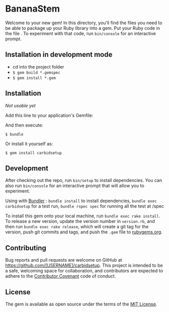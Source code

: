 # BananaStem 

Welcome to your new gem! In this directory, you'll find the files you need to be able to package up your Ruby library into a gem. Put your Ruby code in the file . To experiment with that code, run `bin/console` for an interactive prompt.


## Installation in development mode

 - cd into the project folder
 - `$ gem build *.gemspec`
 - `$ gem install *.gem`

## Installation
*Not usable yet*

Add this line to your application's Gemfile:

And then execute:

    $ bundle

Or install it yourself as:

    $ gem install carbidsetup


## Development

After checking out the repo, run `bin/setup` to install dependencies. You can also run `bin/console` for an interactive prompt that will allow you to experiment.

Using with [Bundler](https://bundler.io) : `bundle install` to install dependencies, `bundle exec carbidsetup` for a test run, `bundle rspec spec` for running all the test at /spec 

To install this gem onto your local machine, run `bundle exec rake install`. To release a new version, update the version number in `version.rb`, and then run `bundle exec rake release`, which will create a git tag for the version, push git commits and tags, and push the `.gem` file to [rubygems.org](https://rubygems.org).

## Contributing

Bug reports and pull requests are welcome on GitHub at https://github.com/[USERNAME]/carbidsetup. This project is intended to be a safe, welcoming space for collaboration, and contributors are expected to adhere to the [Contributor Covenant](http://contributor-covenant.org) code of conduct.


## License

The gem is available as open source under the terms of the [MIT License](http://opensource.org/licenses/MIT).

